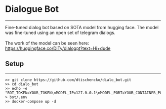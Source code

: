 # Dialogue Bot

---
Fine-tuned dialog bot based on SOTA model from hugging face. 
The model was fine-tuned using an open set of telegram dialogs. <br />
<br>The work of the model can be seen here: https://huggingface.co/DiTy/dialogpt?text=Hi+dude

## Setup

---
```
>> git clone https://github.com/dtischencko/dialo_bot.git
>> cd dialo_bot
>> echo -e "BOT_TOKEN=YOUR_TOKEN\nMODEL_IP=127.0.0.1\nMODEL_PORT=YOUR_CONTAINER_PORT" > bot/.env
>> docker-compose up -d
```

